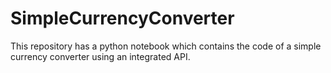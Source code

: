 # SimpleCurrencyConverter
This repository has a python notebook which contains the code of a simple currency converter using an integrated API.
